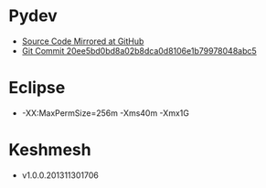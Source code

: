 # Pydev

- [Source Code Mirrored at
  GitHub](https://github.com/reprogrammer/keshmesh-Pydev/tree/keshmesh)
- [Git Commit 20ee5bd0bd8a02b8dca0d8106e1b79978048abc5](https://github.com/aptana/Pydev/commit/20ee5bd0bd8a02b8dca0d8106e1b79978048abc5)

# Eclipse

- -XX:MaxPermSize=256m -Xms40m -Xmx1G

# Keshmesh

- v1.0.0.201311301706

